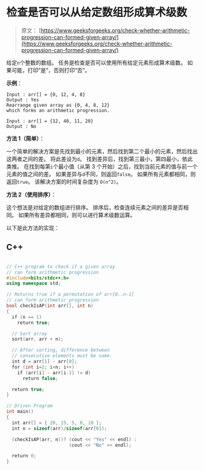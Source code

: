 # 检查是否可以从给定数组形成算术级数

> 原文： [https://www.geeksforgeeks.org/check-whether-arithmetic-progression-can-formed-given-array/](https://www.geeksforgeeks.org/check-whether-arithmetic-progression-can-formed-given-array/)

给定`n`个整数的数组。 任务是检查是否可以使用所有给定元素形成算术级数。 如果可能，打印“是”，否则打印“否”。

**示例**：

```
Input : arr[] = {0, 12, 4, 8}
Output : Yes
Rearrange given array as {0, 4, 8, 12} 
which forms an arithmetic progression.

Input : arr[] = {12, 40, 11, 20}
Output : No

```



**方法 1（简单）**：

一个简单的解决方案是先找到最小的元素，然后找到第二个最小的元素，然后找出这两者之间的差。 将此差设为`d`。 找到差异后，找到第三最小，第四最小，依此类推。 在找到每第`i`个最小值（从第 3 个开始）之后，找到当前元素的值与前一个元素的值之间的差。 如果差异与`d`不同，则返回`false`。 如果所有元素都相同，则返回`true`。 该解决方案的时间复杂度为 `O(n^2)`。

**方法 2（使用排序）**：

这个想法是对给定的数组进行排序。 排序后，检查连续元素之间的差异是否相同。 如果所有差异都相同，则可以进行算术级数运算。

以下是此方法的实现：

## C++ 

```cpp

// C++ program to check if a given array 
// can form arithmetic progression 
#include<bits/stdc++.h> 
using namespace std; 

// Returns true if a permutation of arr[0..n-1] 
// can form arithmetic progression 
bool checkIsAP(int arr[], int n) 
{ 
  if (n == 1) 
    return true; 

  // Sort array 
  sort(arr, arr + n); 

  // After sorting, difference between 
  // consecutive elements must be same. 
  int d = arr[1] - arr[0]; 
  for (int i=2; i<n; i++) 
    if (arr[i] - arr[i-1] != d) 
      return false; 

  return true; 
} 

// Driven Program 
int main() 
{ 
  int arr[] = { 20, 15, 5, 0, 10 }; 
  int n = sizeof(arr)/sizeof(arr[0]); 

  (checkIsAP(arr, n))? (cout << "Yes" << endl) : 
                       (cout << "No" << endl); 

  return 0; 
} 

```
